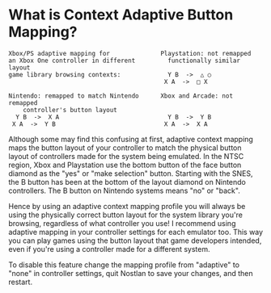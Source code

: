 # What is Context Adaptive Button Mapping?

    Xbox/PS adaptive mapping for              Playstation: not remapped
    an Xbox One controller in different       	functionally similar layout
    game library browsing contexts:             Y B  ->  △ ○
                                               X A  ->  □ X

    Nintendo: remapped to match Nintendo      Xbox and Arcade: not remapped
    	controller's button layout
      Y B  ->  X A                              Y B  ->  Y B
     X A  ->  Y B                              X A  ->  X A

Although some may find this confusing at first, adaptive context mapping maps the button layout of your controller to match the physical button layout of controllers made for the system being emulated. In the NTSC region, Xbox and Playstation use the bottom button of the face button diamond as the "yes" or "make selection" button. Starting with the SNES, the B button has been at the bottom of the layout diamond on Nintendo controllers. The B button on Nintendo systems means "no" or "back".

Hence by using an adaptive context mapping profile you will always be using the physically correct button layout for the system library you're browsing, regardless of what controller you use! I recommend using adaptive mapping in your controller settings for each emulator too. This way you can play games using the button layout that game developers intended, even if you're using a controller made for a different system.

To disable this feature change the mapping profile from "adaptive" to "none" in controller settings, quit Nostlan to save your changes, and then restart.
